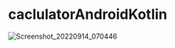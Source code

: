 # caclulatorAndroidKotlin
![Screenshot_20220914_070446](https://user-images.githubusercontent.com/19777080/190039551-e2fa3cd7-b2c9-4a1a-9774-5d0f3ab122ea.png)
